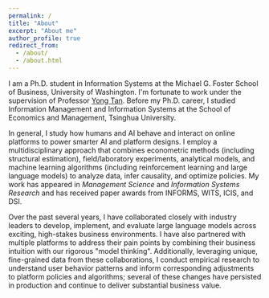 ```yaml
---
permalink: /
title: "About"
excerpt: "About me"
author_profile: true
redirect_from: 
  - /about/
  - /about.html
---
```


I am a Ph.D. student in Information Systems at the Michael G. Foster School of Business, University of Washington. I'm fortunate to work under the supervision of Professor [Yong Tan](http://faculty.washington.edu/ytan/index.htm). Before my Ph.D. career, I studied Information Management and Information Systems at the School of Economics and Management, Tsinghua University.

In general, I study how humans and AI behave and interact on online platforms to power smarter AI and platform designs. I employ a multidisciplinary approach that combines econometric methods (including structural estimation), field/laboratory experiments, analytical models, and machine learning algorithms (including reinforcement learning and large language models) to analyze data, infer causality, and optimize policies. My work has appeared in *Management Science* and *Information Systems Research* and has received paper awards from INFORMS, WITS, ICIS, and DSI.

Over the past several years, I have collaborated closely with industry leaders to develop, implement, and evaluate large language models across exciting, high-stakes business environments. I have also partnered with multiple platforms to address their pain points by combining their business intuition with our rigorous "model thinking". Additionally, leveraging unique, fine-grained data from these collaborations, I conduct empirical research to understand user behavior patterns and inform corresponding adjustments to platform policies and algorithms; several of these changes have persisted in production and continue to deliver substantial business value.
